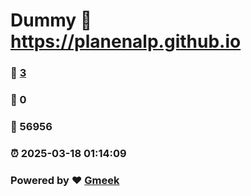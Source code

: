 # Dummy :link: https://planenalp.github.io 
### :page_facing_up: [3](https://planenalp.github.io/tag.html) 
### :speech_balloon: 0 
### :hibiscus: 56956 
### :alarm_clock: 2025-03-18 01:14:09 
### Powered by :heart: [Gmeek](https://github.com/Meekdai/Gmeek)
